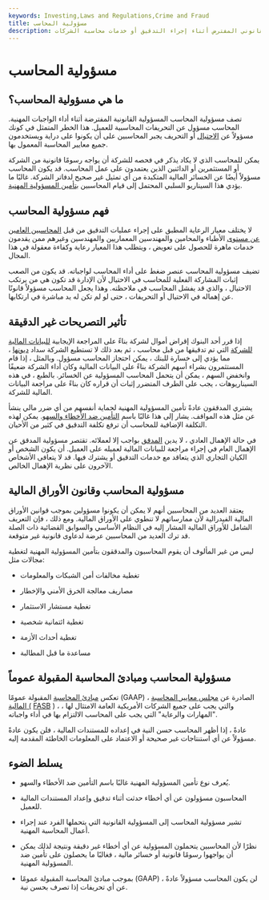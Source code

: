 ```yaml
---
keywords: Investing,Laws and Regulations,Crime and Fraud
title: مسؤولية المحاسب
description: تنبع مسؤولية المحاسب من التعرض القانوني المفترض أثناء إجراء التدقيق أو خدمات محاسبة الشركات.
---
```


# مسؤولية المحاسب
## ما هي مسؤولية المحاسب؟

تصف مسؤولية المحاسب المسؤولية القانونية المفترضة أثناء أداء الواجبات المهنية. المحاسب مسؤول عن التحريفات المحاسبية للعميل. هذا الخطر المتمثل في كونك مسؤولاً عن [الاحتيال](/fraud) أو التحريف يجبر المحاسبين على أن يكونوا على دراية ويستخدمون جميع معايير المحاسبة المعمول بها.

يمكن للمحاسب الذي لا يكاد يذكر في فحصه للشركة أن يواجه رسومًا قانونية من الشركة أو المستثمرين أو الدائنين الذين يعتمدون على عمل المحاسب. قد يكون المحاسب مسؤولاً أيضًا عن الخسائر المالية المتكبدة من أي تمثيل غير صحيح لدفاتر الشركة. غالبًا ما يؤدي هذا السيناريو السلبي المحتمل إلى قيام المحاسبين [بتأمين المسؤولية المهنية](/liability_insurance).

## فهم مسؤولية المحاسب

لا يختلف معيار الرعاية المطبق على إجراء عمليات التدقيق من قبل [المحاسبين العامين عن مستوى](/cpa) الأطباء والمحامين والمهندسين المعماريين والمهندسين وغيرهم ممن يقدمون خدمات ماهرة للحصول على تعويض ، ويتطلب هذا المعيار رعاية وكفاءة معقولة في هذا المجال.

تضيف مسؤولية المحاسب عنصر ضغط على أداء المحاسب لواجباته. قد يكون من الصعب إثبات المشاركة الفعلية للمحاسب في الاحتيال لأن الإدارة قد تكون هي من يرتكب الاحتيال ، والذي قد يفشل المحاسب في ملاحظته. وهذا يجعل المحاسب مسؤولاً قانونًا عن إهماله في الاحتيال أو التحريفات ، حتى لو لم تكن له يد مباشرة في ارتكابها.

## تأثير التصريحات غير الدقيقة

إذا قرر أحد البنوك إقراض أموال لشركة بناءً على المراجعة الإيجابية [للبيانات المالية للشركة](/financial-statements) التي تم تدقيقها من قبل محاسب ، ثم بعد ذلك لا تستطيع الشركة سداد [ديونها](/debt) ، مما يؤدي إلى خسارة للبنك ، يمكن احتجاز المحاسب مسؤول. وبالمثل ، إذا قام المستثمرون بشراء أسهم الشركة بناءً على البيانات المالية وكان أداء الشركة ضعيفًا وانخفض السهم ، يمكن أن يتحمل المحاسب المسؤولية عن الخسائر. بالطبع ، في هذه السيناريوهات ، يجب على الطرف المتضرر إثبات أن قراره كان بناءً على مراجعة البيانات المالية للشركة.

يشتري المدققون عادةً تأمين المسؤولية المهنية لحماية أنفسهم من أي ضرر مالي ينشأ عن مثل هذه المواقف. يشار إلى هذا غالبًا باسم [التأمين ضد الأخطاء والسهو](/errors-omissions-insurance). يمكن لهذه التكلفة الإضافية للمحاسب أن ترفع تكلفة التدقيق في كثير من الأحيان.

في حالة الإهمال العادي ، لا يدين [المدقق](/auditor) بواجب إلا لعملائه. تقتصر مسؤولية المدقق عن الإهمال العام في إجراء مراجعة للبيانات المالية لعميله على العميل. أن يكون الشخص أو الكيان التجاري الذي يتعاقد مع خدمات التدقيق أو يشترك فيها. قد لا يتعافى الأشخاص الآخرون على نظرية الإهمال الخالص.

## مسؤولية المحاسب وقانون الأوراق المالية

يعتقد العديد من المحاسبين أنهم لا يمكن أن يكونوا مسؤولين بموجب قوانين الأوراق المالية الفيدرالية لأن ممارساتهم لا تنطوي على الأوراق المالية. ومع ذلك ، فإن التعريف الشامل للأوراق المالية المشار إليه في النظام الأساسي والسوابق القضائية ذات الصلة قد ترك العديد من المحاسبين عرضة لدعاوى قانونية غير متوقعة.

ليس من غير المألوف أن يقوم المحاسبون والمدققون بتأمين المسؤولية المهنية لتغطية مجالات مثل:

- تغطية مخالفات أمن الشبكات والمعلومات

- مصاريف معالجة الخرق الأمني والإخطار

- تغطية مستشار الاستثمار

- تغطية ائتمانية شخصية

- تغطية أحداث الأزمة

- مساعدة ما قبل المطالبة

## مسؤولية المحاسب ومبادئ المحاسبة المقبولة عموماً

تعكس [مبادئ المحاسبة](/gaap) المقبولة عمومًا (GAAP) ، الصادرة عن [مجلس معايير المحاسبة المالية (](/fasb) [FASB](/fasb) ) ، والتي يجب على جميع الشركات الأمريكية العامة الامتثال لها ، "المهارات والرعاية" التي يجب على المحاسب الالتزام بها في أداء واجباته.

عادةً ، إذا أظهر المحاسب حسن النية في إعداده للمستندات المالية ، فلن يكون عادةً مسؤولاً عن أي استنتاجات غير صحيحة أو الاعتماد على المعلومات الخاطئة المقدمة إليه.

## يسلط الضوء

- يُعرف نوع تأمين المسؤولية المهنية غالبًا باسم التأمين ضد الأخطاء والسهو.

- المحاسبون مسؤولون عن أي أخطاء حدثت أثناء تدقيق وإعداد المستندات المالية للعميل.

- تشير مسؤولية المحاسب إلى المسؤولية القانونية التي يتحملها الفرد عند إجراء أعمال المحاسبة المهنية.

- نظرًا لأن المحاسبين يتحملون المسؤولية عن أي أخطاء غير دقيقة ونتيجة لذلك يمكن أن يواجهوا رسومًا قانونية أو خسائر مالية ، فغالبًا ما يحصلون على تأمين ضد المسؤولية المهنية.

- بموجب مبادئ المحاسبة المقبولة عمومًا (GAAP) ، لن يكون المحاسب مسؤولاً عادةً عن أي تحريفات إذا تصرف بحسن نية.

